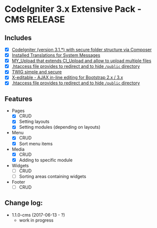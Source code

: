# CodeIgniter 3.x Extensive Pack - CMS RELEASE

## Includes

* [x] [CodeIgniter (version 3.1.*) with secure folder structure via Composer](https://github.com/kenjis/codeigniter-composer-installer)
* [x] [Installed Translations for System Messages](https://github.com/kenjis/codeigniter-composer-installer#install-translations-for-system-messages)
* [x] [MY_Upload that extends CI_Upload and allow to upload multiple files](https://github.com/avenirer/MY_Upload)
* [x] [.htaccess file provides to redirect and to hide `/public` directory](http://stackoverflow.com/questions/23395706/htaccess-hide-subdirectory-url-after-redirect)
* [x] [TWIG simple and secure](https://github.com/kenjis/codeigniter-ss-twig)
* [x] [X-editable - AJAX in-line editing for Bootstrap 2.x / 3.x](https://github.com/vitalets/x-editable)
* [x] [.htaccess file provides to redirect and to hide `/public` directory](http://stackoverflow.com/questions/23395706/htaccess-hide-subdirectory-url-after-redirect)

## Features

* Pages
    * [x] CRUD
    * [x] Setting layouts
    * [x] Setting modules (depending on layouts)
* Menu
    * [x] CRUD
    * [x] Sort menu items
* Media
    * [x] CRUD
    * [x] Adding to specific module
* Widgets
    * [ ] CRUD
    * [ ] Sorting areas containing widgets
* Footer
    * [ ] CRUD

## Change log:

* 1.1.0-cms (2017-06-13 - ?)
  * work in progress